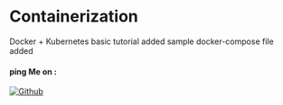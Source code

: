 # Containerization
Docker + Kubernetes basic tutorial added
sample docker-compose file added

#### ping Me on :
[![Github](https://img.shields.io/badge/Github-hamzasaeed2029-green?style=for-the-badge&logo=github)](https://github.com/hamzasaeed2029)


